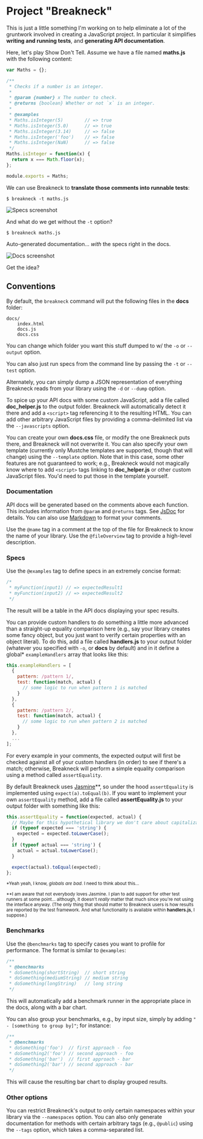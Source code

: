 Project "Breakneck"
===================

This is just a little something I'm working on to help eliminate a lot of the gruntwork involved in creating a JavaScript project. In particular it simplifies **writing and running tests**, and **generating API documentation**.

Here, let's play Show Don't Tell. Assume we have a file named **maths.js** with the following content:

```javascript
var Maths = {};

/**
 * Checks if a number is an integer.
 *
 * @param {number} x The number to check.
 * @returns {boolean} Whether or not `x` is an integer.
 *
 * @examples
 * Maths.isInteger(5)        // => true
 * Maths.isInteger(5.0)      // => true
 * Maths.isInteger(3.14)     // => false
 * Maths.isInteger('foo')    // => false
 * Maths.isInteger(NaN)      // => false
 */
Maths.isInteger = function(x) {
  return x === Math.floor(x);
};

module.exports = Maths;
```

We can use Breakneck to **translate those comments into runnable tests**:

    $ breakneck -t maths.js

![Specs screenshot](http://breakneck.danieltao.com/images/specs_screenshot.png)

And what do we get without the `-t` option?

    $ breakneck maths.js

Auto-generated documentation... *with* the specs right in the docs.

![Docs screenshot](http://breakneck.danieltao.com/images/docs_screenshot.png)

Get the idea?

Conventions
-----------

By default, the `breakneck` command will put the following files in the **docs** folder:

    docs/
        index.html
        docs.js
        docs.css

You can change which folder you want this stuff dumped to w/ the `-o` or `--output` option.

You can also just run specs from the command line by passing the `-t` or `--test` option.

Alternately, you can simply dump a JSON representation of everything Breakneck reads from your library using the `-d` or `--dump` option.

To spice up your API docs with some custom JavaScript, add a file called **doc_helper.js** to the output folder. Breakneck will automatically detect it there and add a `<script>` tag referencing it to the resulting HTML. You can add other arbitrary JavaScript files by providing a comma-delimited list via the `--javascripts` option.

You can create your own **docs.css** file, or modify the one Breakneck puts there, and Breakneck will not overwrite it. You can also specify your own template (currently only Mustche templates are supported, though that will change) using the `--template` option. Note that in this case, some other features are not guaranteed to work; e.g., Breakneck would not magically know where to add `<script>` tags linking to **doc_helper.js** or other custom JavaScript files. You'd need to put those in the template yourself.

### Documentation

API docs will be generated based on the comments above each function. This includes information from `@param` and `@returns` tags. See [JsDoc](http://usejsdoc.org/) for details. You can also use [Markdown](http://daringfireball.net/projects/markdown/) to format your comments.

Use the `@name` tag in a comment at the top of the file for Breakneck to know the name of your library. Use the `@fileOverview` tag to provide a high-level description.

### Specs

Use the `@examples` tag to define specs in an extremely concise format:

```javascript
/*
 * myFunction(input1) // => expectedResult1
 * myFunction(input2) // => expectedResult2
 */
```

The result will be a table in the API docs displaying your spec results.

You can provide custom handlers to do something a little more advanced than a straight-up equality comparison here (e.g., say your library creates some fancy object, but you just want to verify certain properties with an object literal). To do this, add a file called **handlers.js** to your output folder (whatever you specified with `-o`, or **docs** by default) and in it define a global\* `exampleHandlers` array that looks like this:

```javascript
this.exampleHandlers = [
  {
    pattern: /pattern 1/,
    test: function(match, actual) {
      // some logic to run when pattern 1 is matched
    }
  },
  {
    pattern: /pattern 2/,
    test: function(match, actual) {
      // some logic to run when pattern 2 is matched
    }
  },
  ...
];
```

For every example in your comments, the expected output will first be checked against all of your custom handlers (in order) to see if there's a match; otherwise, Breakneck will perform a simple equality comparison using a method called `assertEquality`.

By default Breakneck uses [Jasmine](http://pivotal.github.io/jasmine/)\*\*, so under the hood `assertEquality` is implemented using `expect(a).toEqual(b)`. If you want to implement your own `assertEquality` method, add a file called **assertEquality.js** to your output folder with something like this:

```javascript
this.assertEquality = function(expected, actual) {
  // Maybe for this hypothetical library we don't care about capitalization.
  if (typeof expected === 'string') {
    expected = expected.toLowerCase();
  }
  if (typeof actual === 'string') {
    actual = actual.toLowerCase();
  }

  expect(actual).toEqual(expected);
};
```

<sub>\*Yeah yeah, I know, *globals are bad*. I need to think about this...</sub>

<sub>\*\*I am aware that not everybody loves Jasmine. I plan to add support for other test runners at some point... although, it doesn't *really* matter that much since you're not using the interface anyway. (The only thing that should matter to Breakneck users is how results are reported by the test framework. And what functionality is available within **handlers.js**, I suppose.)</sub>

### Benchmarks

Use the `@benchmarks` tag to specify cases you want to profile for performance. The format is similar to `@examples`:

```javascript
/**
 * @benchmarks
 * doSomething(shortString)  // short string
 * doSomething(mediumString) // medium string
 * doSomething(longString)   // long string
 */
```

This will automatically add a benchmark runner in the appropriate place in the docs, along with a bar chart.

You can also group your benchmarks, e.g., by input size, simply by adding `" - [something to group by]"`; for instance:

```javascript
/**
 * @benchmarks
 * doSomething('foo')  // first approach - foo
 * doSomething2('foo') // second approach - foo
 * doSomething('bar')  // first approach - bar
 * doSomething2('bar') // second approach - bar
 */
```

This will cause the resulting bar chart to display grouped results.

### Other options

You can restrict Breakneck's output to only certain namespaces within your library via the `--namespaces` option. You can also only generate documentation for methods with certain arbitrary tags (e.g., `@public`) using the `--tags` option, which takes a comma-separated list.
